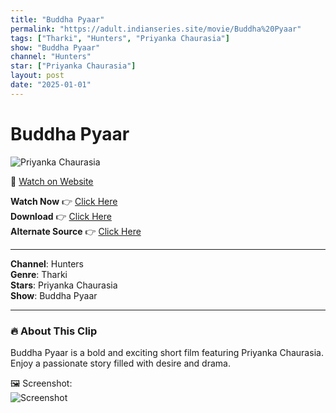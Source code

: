 ```yaml
---
title: "Buddha Pyaar"
permalink: "https://adult.indianseries.site/movie/Buddha%20Pyaar"
tags: ["Tharki", "Hunters", "Priyanka Chaurasia"]
show: "Buddha Pyaar"
channel: "Hunters"
star: ["Priyanka Chaurasia"]
layout: post
date: "2025-01-01"
---
```


# Buddha Pyaar

![Priyanka Chaurasia](https://shorts.desisins.com/wp-content/uploads/2024/03/Priyanka-Chaurasiya-DesiSins.com_.jpg)

🔗 [Watch on Website](https://adult.indianseries.site/movie/Buddha%20Pyaar)

**Watch Now** 👉 [Click Here](https://adult.indianseries.site/movie/Buddha%20Pyaar)  
**Download** 👉 [Click Here](https://adult.indianseries.site/movie/Buddha%20Pyaar)  
**Alternate Source** 👉 [Click Here](https://adult.indianseries.site/movie/Buddha%20Pyaar)

---

**Channel**: Hunters  
**Genre**: Tharki  
**Stars**: Priyanka Chaurasia  
**Show**: Buddha Pyaar

---

### 🔥 About This Clip

Buddha Pyaar is a bold and exciting short film featuring Priyanka Chaurasia. Enjoy a passionate story filled with desire and drama.
 
🖼️ Screenshot:  
![Screenshot](https://shorts.desisins.com/wp-content/uploads/2024/03/Priyanka-Chaurasiya-DesiSins.com_.jpg)
